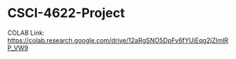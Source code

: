 # CSCI-4622-Project

COLAB Link: https://colab.research.google.com/drive/12aRgSNO5DpFv6fYUiEqg2jZlmlRP_VW9
